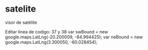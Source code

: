 # satelite
visor de satélite

Editar línea de codigo: 37 y 38
                var swBound = new google.maps.LatLng(-20.200009, -84.994425);
                var neBound = new google.maps.LatLng(3.300050, -60.028454);
